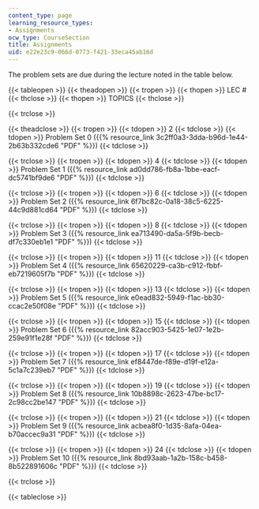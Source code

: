 ```yaml
---
content_type: page
learning_resource_types:
- Assignments
ocw_type: CourseSection
title: Assignments
uid: e22e23c9-066d-0773-f421-33eca45ab16d
---
```


The problem sets are due during the lecture noted in the table below.

{{< tableopen >}}
{{< theadopen >}}
{{< tropen >}}
{{< thopen >}}
LEC #
{{< thclose >}}
{{< thopen >}}
TOPICS
{{< thclose >}}

{{< trclose >}}

{{< theadclose >}}
{{< tropen >}}
{{< tdopen >}}
2
{{< tdclose >}}
{{< tdopen >}}
Problem Set 0 ({{% resource_link 3c2ff0a3-3dda-b96d-1e44-2b63b332cde6 "PDF" %}})
{{< tdclose >}}

{{< trclose >}}
{{< tropen >}}
{{< tdopen >}}
4
{{< tdclose >}}
{{< tdopen >}}
Problem Set 1 ({{% resource_link ad0dd786-fb8a-1bbe-eacf-dc5741bf9de6 "PDF" %}})
{{< tdclose >}}

{{< trclose >}}
{{< tropen >}}
{{< tdopen >}}
6
{{< tdclose >}}
{{< tdopen >}}
Problem Set 2 ({{% resource_link 6f7bc82c-0a18-38c5-6225-44c9d881cd64 "PDF" %}})
{{< tdclose >}}

{{< trclose >}}
{{< tropen >}}
{{< tdopen >}}
8
{{< tdclose >}}
{{< tdopen >}}
Problem Set 3 ({{% resource_link ea713490-da5a-5f9b-becb-df7c330eb1e1 "PDF" %}})
{{< tdclose >}}

{{< trclose >}}
{{< tropen >}}
{{< tdopen >}}
11
{{< tdclose >}}
{{< tdopen >}}
Problem Set 4 ({{% resource_link 65620229-ca3b-c912-fbbf-eb7219605f7b "PDF" %}})
{{< tdclose >}}

{{< trclose >}}
{{< tropen >}}
{{< tdopen >}}
13
{{< tdclose >}}
{{< tdopen >}}
Problem Set 5 ({{% resource_link e0ead832-5949-f1ac-bb30-ccac2e50f08e "PDF" %}})
{{< tdclose >}}

{{< trclose >}}
{{< tropen >}}
{{< tdopen >}}
15
{{< tdclose >}}
{{< tdopen >}}
Problem Set 6 ({{% resource_link 82acc903-5425-1e07-1e2b-259e91f1e28f "PDF" %}})
{{< tdclose >}}

{{< trclose >}}
{{< tropen >}}
{{< tdopen >}}
17
{{< tdclose >}}
{{< tdopen >}}
Problem Set 7 ({{% resource_link ef8447de-f89e-d19f-e12a-5c1a7c239eb7 "PDF" %}})
{{< tdclose >}}

{{< trclose >}}
{{< tropen >}}
{{< tdopen >}}
19
{{< tdclose >}}
{{< tdopen >}}
Problem Set 8 ({{% resource_link 10b8898c-2623-47be-bc17-2c98cc2be147 "PDF" %}})
{{< tdclose >}}

{{< trclose >}}
{{< tropen >}}
{{< tdopen >}}
21
{{< tdclose >}}
{{< tdopen >}}
Problem Set 9 ({{% resource_link acbea8f0-1d35-8afa-04ea-b70accec9a31 "PDF" %}})
{{< tdclose >}}

{{< trclose >}}
{{< tropen >}}
{{< tdopen >}}
24
{{< tdclose >}}
{{< tdopen >}}
Problem Set 10 ({{% resource_link 8bd93aab-1a2b-158c-b458-8b522891606c "PDF" %}})
{{< tdclose >}}

{{< trclose >}}

{{< tableclose >}}